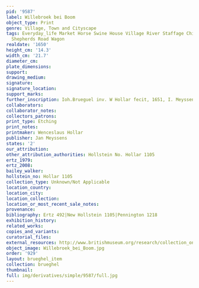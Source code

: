 ```yaml
---
pid: '9587'
label: Willebroek bei Boom
object_type: Print
genre: Village, Town and Cityscape
tags: Everyday_life Market Horse Swine House Village River Staffage Children Peasants
  Shepherds Road Wagon
realdate: '1650'
height_cm: '14.3'
width_cm: '21.7'
diameter_cm: 
plate_dimensions: 
support: 
drawing_medium: 
signature: 
signature_location: 
support_marks: 
further_inscription: Ioh.Brueguel inv. W Hollar fecit, 1651, I. Meyssens excudit
collaborators: 
collaborator_notes: 
collectors_patrons: 
print_type: Etching
print_notes: 
printmaker: Wenceslaus Hollar
publisher: Jan Meyssens
states: '2'
our_attribution: 
other_attribution_authorities: Hollstein No. Hollar 1105
ertz_1979: 
ertz_2008: 
bailey_walker: 
hollstein_no: Hollar 1105
collection_type: Unknown/Not Applicable
location_country: 
location_city: 
location_collection: 
location_or_most_recent_sale_notes: 
provenance: 
bibliography: Ertz 492|New Hollstein 1105|Pennington 1218
exhibition_history: 
related_works: 
copies_and_variants: 
curatorial_files: 
external_resources: http://www.britishmuseum.org/research/collection_online/collection_object_details.aspx?assetId=1365875001&objectId=3494358&partId=1
object_image: Willebroek_bei_Boom.jpg
order: '929'
layout: brueghel_item
collection: brueghel
thumbnail: 
full: img/derivatives/simple/9587/full.jpg
---
```

